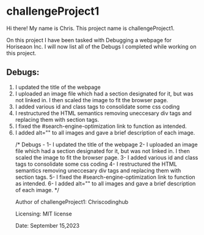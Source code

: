 # challengeProject1

Hi there! My name is Chris. This project name is challengeProject1.

On this project I have been tasked with Debugging a webpage for Horiseaon Inc.
I will now list all of the Debugs I completed while working on this project.

<h2> Debugs: </h2>
<ol>
 <li>I updated the title of the webpage</li>
 <li>I uploaded an image file which had a section designated for it, but was not linked in. I then scaled the image to fit the browser page.</li>
<li>I added various id and class tags to consolidate some css coding</li>
<li>I restructured the HTML semantics removing uneccesary div tags and replacing them with section tags.</li>
<li>I fixed the #search-engine-optimization link to function as intended.</li>
<li>I added alt="" to all images and gave a brief description of each image.</li>

/*
Debugs -
1- I updated the title of the webpage
2- I uploaded an image file which had a section designated for it, but was not linked in. I then scaled the image to fit the browser page.
3- I added various id and class tags to consolidate some css coding
4- I restructured the HTML semantics removing uneccesary div tags and replacing them with section tags.
5- I fixed the #search-engine-optimization link to function as intended.
6- I added alt="" to all images and gave a brief description of each image.
*/

Author of challengeProject1:
Chriscodinghub

Licensing:
MIT license

Date:
September 15,2023